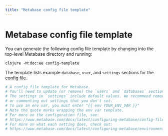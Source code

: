 ```yaml
---
title: "Metabase config file template"
---
```


# Metabase config file template

You can generate the following config file template by changing into the top-level Metabase directory and running:

```
clojure -M:doc:ee config-template
```

The template lists example `database`, `user`, and `settings` sections for the [config file](./config-file.md).


```yaml
# A config file template for Metabase.
# You'll need to update (or remove) the `users` and `databases` sections.
# The settings in `settings` include default values. We recommend removing
# or commenting out settings that you don't set.
# To use an env var, you must enter "{{ env YOUR_ENV_VAR }}"
# Note the quote marks wrapping the env var template.
# For more on the configuration file, see:
# https://www.metabase.com/docs/latest/configuring-metabase/config-file
# For more on what each setting does, check out:
# https://www.metabase.com/docs/latest/configuring-metabase/environment-variables
